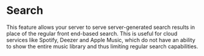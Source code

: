 # Search

This feature allows your server to serve server-generated search results in place of the regular front end-based search. This is useful for cloud services like Spotify, Deezer and Apple Music, which do not have an ability to show the entire music library and thus limiting regular search capabilities.